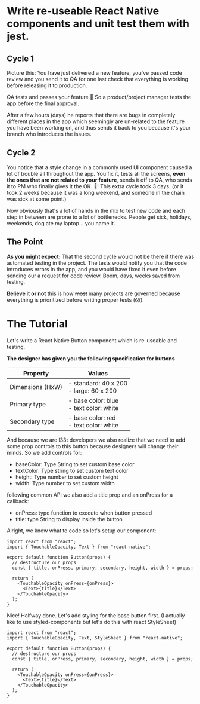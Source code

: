 # Write re-useable React Native components and unit test them with jest.

## Cycle 1

Picture this: You have just delivered a new feature, you've passed code review and you send it to QA for one last check that everything is working before releasing it to production.

QA tests and passes your feature 🎉 So a product/project manager tests the app before the final approval.

After a few hours (days) he reports that there are bugs in completely different places in the app which seemingly are un-related to the feature you have been working on, and thus sends it back to you because it's your branch who introduces the issues.

## Cycle 2

You notice that a style change in a commonly used UI component caused a lot of trouble all throughout the app. You fix it, tests all the screens, **even the ones that are not related to your feature**, sends it off to QA, who sends it to PM who finally gives it the OK. 🍾! This extra cycle took 3 days. (or it took 2 weeks because it was a long weekend, and someone in the chain was sick at some point.)

Now obviously that's a lot of hands in the mix to test new code and each step in between are prone to a lot of bottlenecks. People get sick, holidays, weekends, dog ate my laptop... you name it.

## The Point

**As you might expect:** That the second cycle would not be there if there was automated testing in the project. The tests would notify you that the code introduces errors in the app, and you would have fixed it even before sending our a request for code review. Boom, days, weeks saved from testing.

**Believe it or not** this is how <del>most</del> many projects are governed because everything is prioritized before writing proper tests (😱).

# The Tutorial

Let's write a React Native Button component which is re-useable and testing.

**The designer has given you the following specification for buttons**

| Property         | Values                                        |
| ---------------- | --------------------------------------------- |
| Dimensions (HxW) | - standard: 40 x 200 <br /> - large: 60 x 200 |
| Primary type     | - base color: blue <br /> - text color: white |
| Secondary type   | - base color: red <br /> - text color: white  |

And because we are l33t developers we also realize that we need to add some prop controls to this button because designers will change their minds. So we add controls for:

- baseColor: Type String to set custom base color
- textColor: Type string to set custom text color
- height: Type number to set custom height
- width: Type number to set custom width

following common API we also add a title prop and an onPress for a callback:

- onPress: type function to execute when button pressed
- title: type String to display inside the button

Alright, we know what to code so let's setup our component:

```
import react from "react";
import { TouchableOpacity, Text } from "react-native";

export default function Button(props) {
  // destructure our props
  const { title, onPress, primary, secondary, height, width } = props;

  return (
    <TouchableOpacity onPress={onPress}>
      <Text>{title}</Text>
    </TouchableOpacity>
  );
}

```

Nice! Halfway done. Let's add styling for the base button first. (I actually like to use styled-components but let's do this with react StyleSheet)

```
import react from "react";
import { TouchableOpacity, Text, StyleSheet } from "react-native";

export default function Button(props) {
  // destructure our props
  const { title, onPress, primary, secondary, height, width } = props;

  return (
    <TouchableOpacity onPress={onPress}>
      <Text>{title}</Text>
    </TouchableOpacity>
  );
}
```
